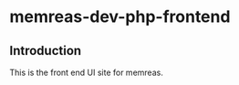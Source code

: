memreas-dev-php-frontend
=======================

Introduction
------------
This is the front end UI site for memreas.